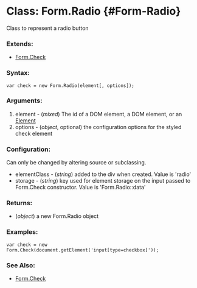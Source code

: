 Class: Form.Radio {#Form-Radio}
=================

Class to represent a radio button

### Extends:

- [Form.Check][]

### Syntax:

	var check = new Form.Radio(element[, options]);

### Arguments:

1. element - (*mixed*) The id of a DOM element, a DOM element, or an [Element][]
1. options - (*object*, optional) the configuration options for the styled check element

### Configuration:

Can only be changed by altering source or subclassing.

* elementClass				- (*string*) added to the div when created. Value is 'radio'
* storage							- (*string*) key used for element storage on the input passed to Form.Check constructor. Value is 'Form.Radio::data'

### Returns:

* (*object*) a new Form.Radio object

### Examples:

	var check = new Form.Check(document.getElement('input[type=checkbox]'));

### See Also:

- [Form.Check][]



[Element]: http://mootools.net/docs/Element/Element
[Form.Check]: #Form-Check
